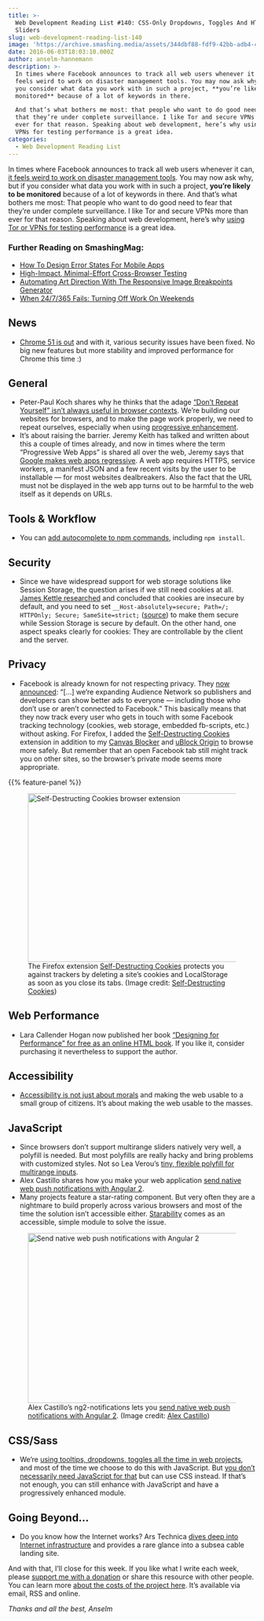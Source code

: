 ```yaml
---
title: >-
  Web Development Reading List #140: CSS-Only Dropdowns, Toggles And HTML
  Sliders
slug: web-development-reading-list-140
image: 'https://archive.smashing.media/assets/344dbf88-fdf9-42bb-adb4-46f01eedd629/dc51affe-d46b-4c87-a9c3-c57cadd11661/wdrl-140-opt.png'
date: 2016-06-03T18:03:10.000Z
author: anselm-hannemann
description: >-
  In times where Facebook announces to track all web users whenever it can, it
  feels weird to work on disaster management tools. You may now ask why, but if
  you consider what data you work with in such a project, **you’re likely to be
  monitored** because of a lot of keywords in there.

  And that’s what bothers me most: that people who want to do good need to fear
  that they’re under complete surveillance. I like Tor and secure VPNs more than
  ever for that reason. Speaking about web development, here’s why using Tor or
  VPNs for testing performance is a great idea.
categories:
  - Web Development Reading List
---
```

In times where Facebook announces to track all web users whenever it can, <a href="https://twitter.com/helloanselm/status/737316074354577408">it feels weird to work on disaster management tools</a>. You may now ask why, but if you consider what data you work with in such a project, <strong>you’re likely to be monitored</strong> because of a lot of keywords in there. And that’s what bothers me most: That people who want to do good need to fear that they’re under complete surveillance. I like Tor and secure VPNs more than ever for that reason. Speaking about web development, here’s why <a href="https://helloanselm.com/2016/using-vpn-tor-for-web-development/">using Tor or VPNs for testing performance</a> is a great idea.</p>

### <span class="rh">Further Reading</span> on SmashingMag:

*   [How To Design Error States For Mobile Apps](https://www.smashingmagazine.com/2016/09/how-to-design-error-states-for-mobile-apps/)
*   [High-Impact, Minimal-Effort Cross-Browser Testing](https://www.smashingmagazine.com/2016/02/high-impact-minimal-effort-cross-browser-testing/)
*   [Automating Art Direction With The Responsive Image Breakpoints Generator](https://www.smashingmagazine.com/2016/09/automating-art-direction-with-the-responsive-image-breakpoints-generator/)
*   [When 24/7/365 Fails: Turning Off Work On Weekends](https://www.smashingmagazine.com/2010/11/when-24-7-365-fails-turn-off-work-on-weekends/)

## News

*   [Chrome 51 is out](https://googlechromereleases.blogspot.de/2016/06/stable-channel-update.html) and with it, various security issues have been fixed. No big new features but more stability and improved performance for Chrome this time :)

## General

*   Peter-Paul Koch shares why he thinks that the adage [“Don’t Repeat Yourself” isn’t always useful in browser contexts](https://www.quirksmode.org/blog/archives/2016/05/dry_do_repeat_y.html). We’re building our websites for browsers, and to make the page work properly, we need to repeat ourselves, especially when using [progressive enhancement](https://www.smashingmagazine.com/2013/09/progressive-enhancement-is-faster/).
*   It’s about raising the barrier. Jeremy Keith has talked and written about this a couple of times already, and now in times where the term “Progressive Web Apps” is shared all over the web, Jeremy says that [Google makes web apps regressive](https://adactio.com/journal/10708). A web app requires HTTPS, service workers, a manifest JSON and a few recent visits by the user to be installable — for most websites dealbreakers. Also the fact that the URL must not be displayed in the web app turns out to be harmful to the web itself as it depends on URLs.</p>

## Tools & Workflow

*   You can [add autocomplete to npm commands](https://medium.com/@jamischarles/adding-autocomplete-to-npm-install-5efd3c424067), including `npm install`.</p>

## Security

*   Since we have widespread support for web storage solutions like Session Storage, the question arises if we still need cookies at all. [James Kettle researched](https://blog.portswigger.net/2016/05/web-storage-lesser-evil-for-session.html) and concluded that cookies are insecure by default, and you need to set `__Host-absolutely=secure; Path=/; HTTPOnly; Secure; SameSite=strict;` ([source](https://twitter.com/0x6D6172696F/status/738335320467472384)) to make them secure while Session Storage is secure by default. On the other hand, one aspect speaks clearly for cookies: They are controllable by the client and the server.</p>

## Privacy

*   Facebook is already known for not respecting privacy. They [now announced](https://www.theverge.com/2016/5/27/11795248/facebook-ad-network-non-users-cookies-plug-ins): “[…] we’re expanding Audience Network so publishers and developers can show better ads to everyone — including those who don’t use or aren’t connected to Facebook.” This basically means that they now track every user who gets in touch with some Facebook tracking technology (cookies, web storage, embedded fb-scripts, etc.) without asking. For Firefox, I added the [Self-Destructing Cookies](https://addons.mozilla.org/en-US/firefox/addon/self-destructing-cookies/) extension in addition to my [Canvas Blocker](https://addons.mozilla.org/en-US/firefox/addon/canvasblocker/) and [uBlock Origin](https://addons.mozilla.org/en-US/firefox/addon/ublock-origin/) to browse more safely. But remember that an open Facebook tab still might track you on other sites, so the browser’s private mode seems more appropriate.

{{% feature-panel %}}

<figure><a href="https://addons.mozilla.org/en-US/firefox/addon/self-destructing-cookies/"><img loading="lazy" decoding="async" src="https://archive.smashing.media/assets/344dbf88-fdf9-42bb-adb4-46f01eedd629/3333dc4a-9a3f-481f-ab7e-4ae553deab52/self-destructing-cookies-opt.png" alt="Self-Destructing Cookies browser extension" width="500" height="343" /></a><figcaption>The Firefox extension <a href="https://addons.mozilla.org/en-US/firefox/addon/self-destructing-cookies/">Self-Destructing Cookies</a> protects you against trackers by deleting a site’s cookies and LocalStorage as soon as you close its tabs. (Image credit: <a href="https://addons.mozilla.org/en-US/firefox/addon/self-destructing-cookies/">Self-Destructing Cookies</a>)</figcaption></figure>

## Web Performance

*   Lara Callender Hogan now published her book [“Designing for Performance” for free as an online HTML book](https://designingforperformance.com/). If you like it, consider purchasing it nevertheless to support the author.</p>

## Accessibility

*   [Accessibility is not just about morals](https://una.im/a11y-for-the-masses/) and making the web usable to a small group of citizens. It’s about making the web usable to the masses.</p>

## JavaScript

*   Since browsers don’t support multirange sliders natively very well, a polyfill is needed. But most polyfills are really hacky and bring problems with customized styles. Not so Lea Verou’s [tiny, flexible polyfill for multirange inputs](https://lea.verou.me/2016/05/introducing-multirange-a-tiny-polyfill-for-html5-two-handle-sliders/).
*   Alex Castillo shares how you make your web application [send native web push notifications with Angular 2](https://www.castillo.io/blog/2016/4/14/push-notifications-with-angular-2).
*   Many projects feature a star-rating component. But very often they are a nightmare to build properly across various browsers and most of the time the solution isn’t accessible either. [Starability](https://lunarlogic.github.io/starability/) comes as an accessible, simple module to solve the issue.

<figure><a href="https://www.castillo.io/blog/2016/4/14/push-notifications-with-angular-2"><img loading="lazy" decoding="async" src="https://archive.smashing.media/assets/344dbf88-fdf9-42bb-adb4-46f01eedd629/c1314899-913f-468c-92a1-a0f5d451d36c/native-push-notifications-opt.png" alt="Send native web push notifications with Angular 2" width="500" height="346" /></a><figcaption>Alex Castillo’s ng2-notifications lets you <a href="https://www.castillo.io/blog/2016/4/14/push-notifications-with-angular-2">send native web push notifications with Angular 2</a>. (Image credit: <a href="https://www.castillo.io/blog/2016/4/14/push-notifications-with-angular-2">Alex Castillo</a>)</figcaption></figure>

## CSS/Sass

*   We’re [using tooltips, dropdowns, toggles all the time in web projects](https://www.smashingmagazine.com/2016/04/inspiring-ui-demos-logins-menus-toggles-and-more/), and most of the time we choose to do this with JavaScript. But [you don’t necessarily need JavaScript for that](https://robots.thoughtbot.com/you-don-t-need-javascript-for-that) but can use CSS instead. If that’s not enough, you can still enhance with JavaScript and have a progressively enhanced module.</p>

## Going Beyond…

*   Do you know how the Internet works? Ars Technica [dives deep into Internet infrastructure](https://arstechnica.com/information-technology/2016/05/how-the-internet-works-submarine-cables-data-centres-last-mile/) and provides a rare glance into a subsea cable landing site.

And with that, I’ll close for this week. If you like what I write each week, please <a href="https://wdrl.info/donate">support me with a donation</a> or share this resource with other people. You can learn more <a href="https://wdrl.info/costs/">about the costs of the project here</a>. It’s available via email, RSS and online.

<em>Thanks and all the best,
Anselm</em>

